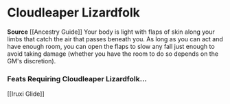 ﻿---
id: '104'
name: Cloudleaper Lizardfolk
rarity: Common
source: '[[DATABASE/source/Ancestry Guide|Ancestry Guide]]'
trait: null
type: Heritage

---
# Cloudleaper Lizardfolk

**Source** [[Ancestry Guide]] 
Your body is light with flaps of skin along your limbs that catch the air that passes beneath you. As long as you can act and have enough room, you can open the flaps to slow any fall just enough to avoid taking damage (whether you have the room to do so depends on the GM's discretion).

### Feats Requiring Cloudleaper Lizardfolk...

[[Iruxi Glide]]